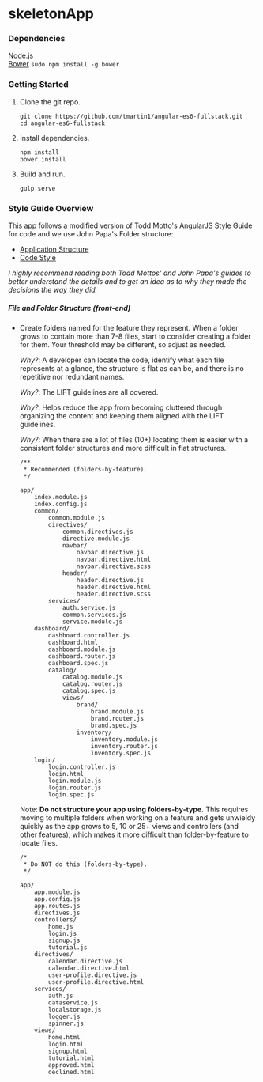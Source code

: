 # skeletonApp

### Dependencies
[Node.js](https://nodejs.org/)<br>
[Bower](http://bower.io/) `sudo npm install -g bower`<br>


### Getting Started

1. Clone the git repo.

    ```
    git clone https://github.com/tmartin1/angular-es6-fullstack.git
    cd angular-es6-fullstack
    ```

1. Install dependencies.

    ```
    npm install
    bower install
    ```

1. Build and run.

    ```
    gulp serve
    ```


### Style Guide Overview

This app follows a modified version of Todd Motto's AngularJS Style Guide for code and we use John Papa's Folder structure:
* [Application Structure](https://github.com/johnpapa/angular-styleguide#application-structure)
* [Code Style](https://github.com/toddmotto/angularjs-styleguide)

_I highly recommend reading both Todd Mottos' and John Papa's guides to better understand the details and to get an idea as to why they made the decisions the way they did._


##### File and Folder Structure (front-end)

- Create folders named for the feature they represent. When a folder grows to contain more than 7-8 files, start to consider creating a folder for them. Your threshold may be different, so adjust as needed.

    *Why?*: A developer can locate the code, identify what each file represents at a glance, the structure is flat as can be, and there is no repetitive nor redundant names.

    *Why?*: The LIFT guidelines are all covered.

    *Why?*: Helps reduce the app from becoming cluttered through organizing the content and keeping them aligned with the LIFT guidelines.

    *Why?*: When there are a lot of files (10+) locating them is easier with a consistent folder structures and more difficult in flat structures.

    ```
    /**
     * Recommended (folders-by-feature).
     */

    app/
        index.module.js
        index.config.js
        common/
            common.module.js
            directives/
                common.directives.js
                directive.module.js
                navbar/
                    navbar.directive.js
                    navbar.directive.html
                    navbar.directive.scss
                header/
                    header.directive.js
                    header.directive.html
                    header.directive.scss
            services/
                auth.service.js
                common.services.js
                service.module.js
        dashboard/
            dashboard.controller.js
            dashboard.html
            dashboard.module.js
            dashboard.router.js
            dashboard.spec.js
            catalog/
                catalog.module.js
                catalog.router.js
                catalog.spec.js
                views/
                    brand/
                        brand.module.js
                        brand.router.js
                        brand.spec.js
                    inventory/
                        inventory.module.js
                        inventory.router.js
                        inventory.spec.js
        login/
            login.controller.js
            login.html
            login.module.js
            login.router.js
            login.spec.js
    ```

    Note: **Do not structure your app using folders-by-type.** This requires moving to multiple folders when working on a feature and gets unwieldy quickly as the app grows to 5, 10 or 25+ views and controllers (and other features), which makes it more difficult than folder-by-feature to locate files.

    ```
    /*
     * Do NOT do this (folders-by-type).
     */

    app/
        app.module.js
        app.config.js
        app.routes.js
        directives.js
        controllers/
            home.js
            login.js
            signup.js
            tutorial.js
        directives/
            calendar.directive.js
            calendar.directive.html
            user-profile.directive.js
            user-profile.directive.html
        services/
            auth.js
            dataservice.js
            localstorage.js
            logger.js
            spinner.js
        views/
            home.html
            login.html
            signup.html
            tutorial.html
            approved.html
            declined.html
    ```
